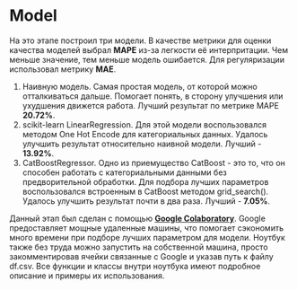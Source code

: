 # Model

На это этапе построил три модели. В качестве метрики для оценки качества моделей выбрал **MAPE** из-за легкости её интерпритации. Чем меньше значение, тем меньше модель ошибается.
Для регуляризации использовал метрику **MAE**.

1. Наивную модель. Самая простая модель, от которой можно отталкиваться дальше. Помогает понять, в сторону улучшения или ухудшения движется работа. Лучший результат по метрике MAPE **20.72%**.
2. scikit-learn LinearRegression. Для этой модели воспользовался методом One Hot Encode для категориальных данных. Удалось улучшить результат относительно наивной модели. Лучший - **13.92%**.
3. CatBoostRegressor. Одно из приемущество CatBoost - это то, что он способен работать с категориальными данными без предворительной обработки. Для подбора лучших параметров воспользовался встроенным в CatBoost методом grid_search(). Удалось улучшить результат почти в два раза. Лучший - **7.05%**.

Данный этап был сделан с помощью [**Google Colaboratory**](https://colab.research.google.com/notebooks/welcome.ipynb). Google предоставляет мощные удаленные машины, что помогает сэкономить много времени при подборе лучших параметром для модели. Ноутбук также без труда можно запустить на собственной машина, просто закомментировав ячейки связанные с Google и указав путь к файлу df.csv. Все функции и классы внутри ноутбука имеют подробное описание и примеры их использования.
